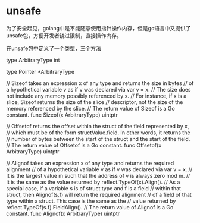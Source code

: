 # unsafe

为了安全起见，golang中是不能随意使用指针操作内存，但是go语言中又提供了unsafe包，方便开发者饶过限制，直接操作内存。

在unsafe包中定义了一个类型，三个方法

type ArbitraryType int

type Pointer *ArbitraryType

// Sizeof takes an expression x of any type and returns the size in bytes
// of a hypothetical variable v as if v was declared via var v = x.
// The size does not include any memory possibly referenced by x.
// For instance, if x is a slice, Sizeof returns the size of the slice
// descriptor, not the size of the memory referenced by the slice.
// The return value of Sizeof is a Go constant.
func Sizeof(x ArbitraryType) uintptr

// Offsetof returns the offset within the struct of the field represented by x,
// which must be of the form structValue.field. In other words, it returns the
// number of bytes between the start of the struct and the start of the field.
// The return value of Offsetof is a Go constant.
func Offsetof(x ArbitraryType) uintptr

// Alignof takes an expression x of any type and returns the required alignment
// of a hypothetical variable v as if v was declared via var v = x.
// It is the largest value m such that the address of v is always zero mod m.
// It is the same as the value returned by reflect.TypeOf(x).Align().
// As a special case, if a variable s is of struct type and f is a field
// within that struct, then Alignof(s.f) will return the required alignment
// of a field of that type within a struct. This case is the same as the
// value returned by reflect.TypeOf(s.f).FieldAlign().
// The return value of Alignof is a Go constant.
func Alignof(x ArbitraryType) uintptr